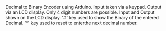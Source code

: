 Decimal to Binary Encoder using Arduino.
Input taken via a keypad.
Output via an LCD display.
Only 4 digit numbers are possible.
Input and Output shown on the LCD display.
'#' key used to show the Binary of the entered Decimal.
'*' key used to reset to enterthe next decimal number.
